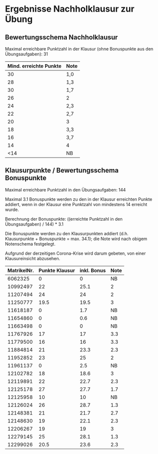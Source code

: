 # Ergebnisse Nachholklausur zur Übung
## Bewertungsschema Nachholklausur

Maximal erreichbare Punktzahl in der Klausur (ohne Bonuspunkte aus den
Übungsaufgaben): 31


| Mind. erreichte Punkte | Note |
|---|---|
| 30 | 1,0 |
| 28 | 1,3 |
| 30 | 1,7 |
| 26 | 2 |
| 24 | 2,3 |
| 22 | 2,7 |
| 20 | 3 |
| 18 | 3,3 |
| 16 | 3,7 |
| 14 | 4 |
| <14 | NB |

## Klausurpunkte / Bewertungsschema Bonuspunkte

Maximal erreichbare Punktzahl in den Übungsaufgaben: 144

Maximal 3.1 Bonuspunkte werden zu den in der Klausur erreichten Punkte
addiert, wenn in der Klausur eine Punktzahl von mindestens 14 erreicht
wurde.

Berechnung der Bonuspunkte: ((erreichte Punktzahl in den Übungsaufgaben) / 144) * 3.1

Die Bonuspunkte werden zu den Klausurpunkten addiert
(d.h. Klausurpunkte + Bonuspunkte = max. 34.1); die Note wird nach
obigem Notenschema festgelegt.

Aufgrund der derzeitigen Corona-Krise wird darum gebeten, von einer
Klausureinsicht abzusehen.


| MatrikelNr. | Punkte Klausur | inkl. Bonus | Note |
|---|---|---|---|
|6062325|0|0|NB|
|10992497|22|25.1|2|
|11207494|24|24|2|
|11250777|19.5|19.5|3|
|11618187|0|1.7|NB|
|11654860|0|0.6|NB|
|11663498|0|0|NB|
|11767926|17|17|3.3|
|11779500|16|16|3.3|
|11884814|21|23.3|2.3|
|11952852|23|25|2|
|11961137|0|2.5|NB|
|12102782|18|18.6|3|
|12119891|22|22.7|2.3|
|12125178|27|27.7|1.7|
|12125958|10|10|NB|
|12126024|26|28.7|1.3|
|12148381|21|21.7|2.7|
|12148630|19|22.1|2.3|
|12206267|19|19|3|
|12279145|25|28.1|1.3|
|12299026|20.5|23.6|2.3|
